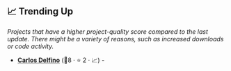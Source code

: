 ## 📈 Trending Up

_Projects that have a higher project-quality score compared to the last update. There might be a variety of reasons, such as increased downloads or code activity._

- <b><a href="https://carlosdelfino.github.io">Carlos Delfino</a></b> (🥇8 ·  ⭐ 2 · 📈) - 

